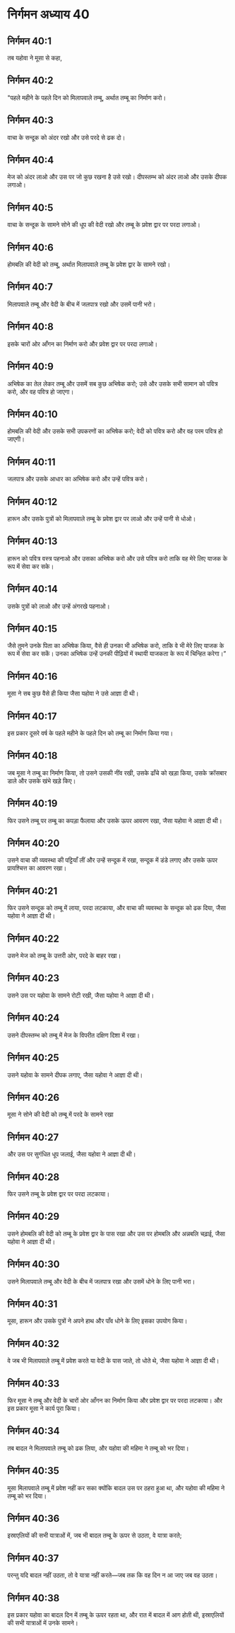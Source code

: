 # निर्गमन अध्याय 40

## निर्गमन 40:1
तब यहोवा ने मूसा से कहा,

## निर्गमन 40:2
"पहले महीने के पहले दिन को मिलापवाले तम्बू, अर्थात तम्बू का निर्माण करो।

## निर्गमन 40:3
वाचा के सन्दूक को अंदर रखो और उसे परदे से ढक दो।

## निर्गमन 40:4
मेज को अंदर लाओ और उस पर जो कुछ रखना है उसे रखो। दीपस्तम्भ को अंदर लाओ और उसके दीपक लगाओ।

## निर्गमन 40:5
वाचा के सन्दूक के सामने सोने की धूप की वेदी रखो और तम्बू के प्रवेश द्वार पर परदा लगाओ।

## निर्गमन 40:6
होमबलि की वेदी को तम्बू, अर्थात मिलापवाले तम्बू के प्रवेश द्वार के सामने रखो।

## निर्गमन 40:7
मिलापवाले तम्बू और वेदी के बीच में जलपात्र रखो और उसमें पानी भरो।

## निर्गमन 40:8
इसके चारों ओर आँगन का निर्माण करो और प्रवेश द्वार पर परदा लगाओ।

## निर्गमन 40:9
अभिषेक का तेल लेकर तम्बू और उसमें सब कुछ अभिषेक करो; उसे और उसके सभी सामान को पवित्र करो, और वह पवित्र हो जाएगा।

## निर्गमन 40:10
होमबलि की वेदी और उसके सभी उपकरणों का अभिषेक करो; वेदी को पवित्र करो और वह परम पवित्र हो जाएगी।

## निर्गमन 40:11
जलपात्र और उसके आधार का अभिषेक करो और उन्हें पवित्र करो।

## निर्गमन 40:12
हारून और उसके पुत्रों को मिलापवाले तम्बू के प्रवेश द्वार पर लाओ और उन्हें पानी से धोओ।

## निर्गमन 40:13
हारून को पवित्र वस्त्र पहनाओ और उसका अभिषेक करो और उसे पवित्र करो ताकि वह मेरे लिए याजक के रूप में सेवा कर सके।

## निर्गमन 40:14
उसके पुत्रों को लाओ और उन्हें अंगरखे पहनाओ।

## निर्गमन 40:15
जैसे तुमने उनके पिता का अभिषेक किया, वैसे ही उनका भी अभिषेक करो, ताकि वे भी मेरे लिए याजक के रूप में सेवा कर सकें। उनका अभिषेक उन्हें उनकी पीढ़ियों में स्थायी याजकता के रूप में चिन्हित करेगा।”

## निर्गमन 40:16
मूसा ने सब कुछ वैसे ही किया जैसा यहोवा ने उसे आज्ञा दी थी।

## निर्गमन 40:17
इस प्रकार दूसरे वर्ष के पहले महीने के पहले दिन को तम्बू का निर्माण किया गया।

## निर्गमन 40:18
जब मूसा ने तम्बू का निर्माण किया, तो उसने उसकी नींव रखी, उसके ढाँचे को खड़ा किया, उसके क्रॉसबार डाले और उसके खंभे खड़े किए।

## निर्गमन 40:19
फिर उसने तम्बू पर तम्बू का कपड़ा फैलाया और उसके ऊपर आवरण रखा, जैसा यहोवा ने आज्ञा दी थी।

## निर्गमन 40:20
उसने वाचा की व्यवस्था की पट्टियाँ लीं और उन्हें सन्दूक में रखा, सन्दूक में डंडे लगाए और उसके ऊपर प्रायश्चित्त का आवरण रखा।

## निर्गमन 40:21
फिर उसने सन्दूक को तम्बू में लाया, परदा लटकाया, और वाचा की व्यवस्था के सन्दूक को ढक दिया, जैसा यहोवा ने आज्ञा दी थी।

## निर्गमन 40:22
उसने मेज को तम्बू के उत्तरी ओर, परदे के बाहर रखा।

## निर्गमन 40:23
उसने उस पर यहोवा के सामने रोटी रखी, जैसा यहोवा ने आज्ञा दी थी।

## निर्गमन 40:24
उसने दीपस्तम्भ को तम्बू में मेज के विपरीत दक्षिण दिशा में रखा।

## निर्गमन 40:25
उसने यहोवा के सामने दीपक लगाए, जैसा यहोवा ने आज्ञा दी थी।

## निर्गमन 40:26
मूसा ने सोने की वेदी को तम्बू में परदे के सामने रखा

## निर्गमन 40:27
और उस पर सुगंधित धूप जलाई, जैसा यहोवा ने आज्ञा दी थी।

## निर्गमन 40:28
फिर उसने तम्बू के प्रवेश द्वार पर परदा लटकाया।

## निर्गमन 40:29
उसने होमबलि की वेदी को तम्बू के प्रवेश द्वार के पास रखा और उस पर होमबलि और अन्नबलि चढ़ाई, जैसा यहोवा ने आज्ञा दी थी।

## निर्गमन 40:30
उसने मिलापवाले तम्बू और वेदी के बीच में जलपात्र रखा और उसमें धोने के लिए पानी भरा।

## निर्गमन 40:31
मूसा, हारून और उसके पुत्रों ने अपने हाथ और पाँव धोने के लिए इसका उपयोग किया।

## निर्गमन 40:32
वे जब भी मिलापवाले तम्बू में प्रवेश करते या वेदी के पास जाते, तो धोते थे, जैसा यहोवा ने आज्ञा दी थी।

## निर्गमन 40:33
फिर मूसा ने तम्बू और वेदी के चारों ओर आँगन का निर्माण किया और प्रवेश द्वार पर परदा लटकाया। और इस प्रकार मूसा ने कार्य पूरा किया।

## निर्गमन 40:34
तब बादल ने मिलापवाले तम्बू को ढक लिया, और यहोवा की महिमा ने तम्बू को भर दिया।

## निर्गमन 40:35
मूसा मिलापवाले तम्बू में प्रवेश नहीं कर सका क्योंकि बादल उस पर ठहरा हुआ था, और यहोवा की महिमा ने तम्बू को भर दिया।

## निर्गमन 40:36
इस्राएलियों की सभी यात्राओं में, जब भी बादल तम्बू के ऊपर से उठता, वे यात्रा करते;

## निर्गमन 40:37
परन्तु यदि बादल नहीं उठता, तो वे यात्रा नहीं करते—जब तक कि वह दिन न आ जाए जब वह उठता।

## निर्गमन 40:38
इस प्रकार यहोवा का बादल दिन में तम्बू के ऊपर रहता था, और रात में बादल में आग होती थी, इस्राएलियों की सभी यात्राओं में उनके सामने।

